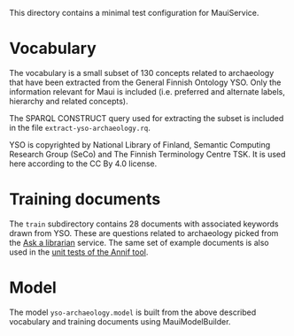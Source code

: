 This directory contains a minimal test configuration for MauiService.

# Vocabulary

The vocabulary is a small subset of 130 concepts related to archaeology that
have been extracted from the General Finnish Ontology YSO. Only the
information relevant for Maui is included (i.e. preferred and alternate
labels, hierarchy and related concepts). 

The SPARQL CONSTRUCT query used for extracting the subset is included in the
file `extract-yso-archaeology.rq`.

YSO is copyrighted by National Library of Finland, Semantic Computing
Research Group (SeCo) and The Finnish Terminology Centre TSK. It is used
here according to the CC By 4.0 license.

# Training documents

The `train` subdirectory contains 28 documents with associated keywords
drawn from YSO. These are questions related to archaeology picked from the
[Ask a librarian](https://www.kirjastot.fi/kysy) service. The same set of
example documents is also used in the [unit tests of the Annif
tool](https://github.com/NatLibFi/Annif/tree/master/tests/corpora/archaeology).

# Model

The model `yso-archaeology.model` is built from the above described
vocabulary and training documents using MauiModelBuilder.
